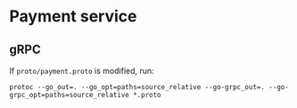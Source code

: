 # Payment service

## gRPC

If `proto/payment.proto` is modified, run:

```
protoc --go_out=. --go_opt=paths=source_relative --go-grpc_out=. --go-grpc_opt=paths=source_relative *.proto
```